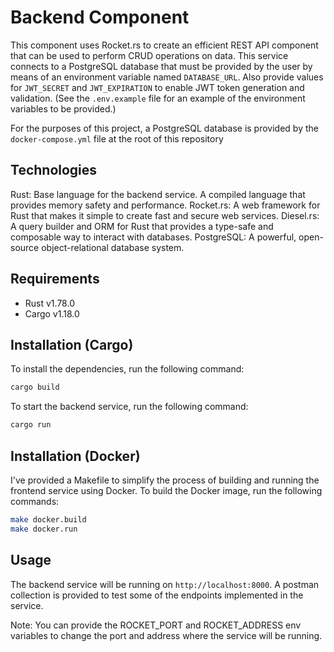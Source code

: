 # Backend Component

This component uses Rocket.rs to create an efficient REST API component that can be used to perform CRUD operations on data. This service connects to a PostgreSQL database that must be provided by the user by means of an environment variable named `DATABASE_URL`. Also provide values for `JWT_SECRET` and `JWT_EXPIRATION` to enable JWT token generation and validation. (See the `.env.example` file for an example of the environment variables to be provided.)

For the purposes of this project, a PostgreSQL database is provided by the `docker-compose.yml` file at the root of this repository

## Technologies
Rust: Base language for the backend service. A compiled language that provides memory safety and performance.
Rocket.rs: A web framework for Rust that makes it simple to create fast and secure web services.
Diesel.rs: A query builder and ORM for Rust that provides a type-safe and composable way to interact with databases.
PostgreSQL: A powerful, open-source object-relational database system.

## Requirements
- Rust v1.78.0
- Cargo v1.18.0

## Installation (Cargo)

To install the dependencies, run the following command:

```bash
cargo build
```

To start the backend service, run the following command:

```bash
cargo run
```

## Installation (Docker)

I've provided a Makefile to simplify the process of building and running the frontend service using Docker. To build the Docker image, run the following commands:

```bash
make docker.build
make docker.run
```

## Usage

The backend service will be running on `http://localhost:8000`. A postman collection is provided to test some of the endpoints implemented in the service.

Note: You can provide the ROCKET_PORT and ROCKET_ADDRESS env variables to change the port and address where the service will be running.